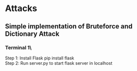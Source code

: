 # Attacks
## Simple implementation of Bruteforce and Dictionary Attack

### Terminal 1\
Step 1: Install Flask pip install flask\
Step 2: Run server.py to start flask server in localhost
